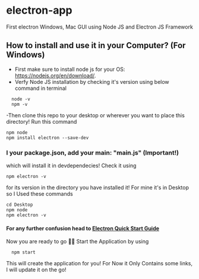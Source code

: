 # electron-app
First electron Windows, Mac GUI using Node JS and Electron JS Framework
## How to install and use it in your Computer? (For Windows)
- First make sure to install node js for your OS: https://nodejs.org/en/download/.
- Verfy Node JS installation by checking it's version using below command in terminal
```console
  node -v
  npm -v
```
-Then clone this repo to your desktop or wherever you want to place this directory!
Run this command
```console
npm node
npm install electron --save-dev
```
### I your package.json, add your main: "main.js" (Important!)
which will install it in devdependecies!
Check it using 
```console
npm electron -v
```
for its version in the directory you have installed it! For mine it's in Desktop so
I Used these commands
```console
cd Desktop
npm node
npm electron -v
```
#### For any further confusion head to <a href='https://www.electronjs.org/docs/tutorial/quick-start'>Electron Quick Start Guide</a>
Now you are ready to go 🤩🤩
Start the Application by using
```console
  npm start
```
This will create the application for you! For Now it Only Contains some links, I will update it on the go!
